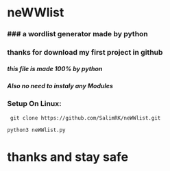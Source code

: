 # neWWlist
### ### a wordlist generator made by python


###  thanks for download my first project in github 


##### this file is made 100% by python 
##### Also no need to instaly any Modules 




### Setup On Linux:
` git clone https://github.com/SalimRK/neWWlist.git`

`python3 neWWlist.py `


# thanks and stay safe
